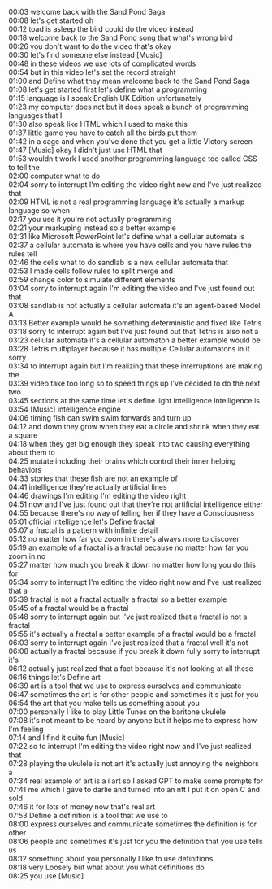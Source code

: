 
<t ms=44>00:03</t> welcome back with the Sand Pond Saga  <br>
<t ms=22>00:08</t> let's get started oh  <br>
<t ms=599>00:12</t> toad is asleep the bird could do the video instead  <br>
<t ms=199>00:18</t> welcome back to the Sand Pond song that what's wrong bird  <br>
<t ms=279>00:26</t> you don't want to do the video that's okay  <br>
<t ms=779>00:30</t> let's find someone else instead [Music]  <br>
<t ms=559>00:48</t> in these videos we use lots of complicated words  <br>
<t ms=8>00:54</t> but in this video let's set the record straight  <br>
<t ms=079>01:00</t> and Define what they mean welcome back to the Sand Pond Saga  <br>
<t ms=52>01:08</t> let's get started first let's define what a programming  <br>
<t ms=72>01:15</t> language is I speak English UK Edition unfortunately  <br>
<t ms=42>01:23</t> my computer does not but it does speak a bunch of programming languages that I  <br>
<t ms=479>01:30</t> also speak like HTML which I used to make this  <br>
<t ms=56>01:37</t> little game you have to catch all the birds put them  <br>
<t ms=6>01:42</t> in a cage and when you've done that you get a little Victory screen  <br>
<t ms=94>01:47</t> [Music] okay I didn't just use HTML that  <br>
<t ms=28>01:53</t> wouldn't work I used another programming language too called CSS to tell the  <br>
<t ms=119>02:00</t> computer what to do  <br>
<t ms=2>02:04</t> sorry to interrupt I'm editing the video right now and I've just realized that  <br>
<t ms=78>02:09</t> HTML is not a real programming language it's actually a markup language so when  <br>
<t ms=94>02:17</t> you use it you're not actually programming  <br>
<t ms=44>02:21</t> your markuping instead so a better example  <br>
<t ms=379>02:31</t> like Microsoft PowerPoint let's define what a cellular automata is  <br>
<t ms=68>02:37</t> a cellular automata is where you have cells and you have rules the rules tell  <br>
<t ms=26>02:46</t> the cells what to do sandlab is a new cellular automata that  <br>
<t ms=519>02:53</t> I made cells follow rules to split merge and  <br>
<t ms=28>02:59</t> change color to simulate different elements  <br>
<t ms=319>03:04</t> sorry to interrupt again I'm editing the video and I've just found out that  <br>
<t ms=22>03:08</t> sandlab is not actually a cellular automata it's an agent-based Model A  <br>
<t ms=2>03:13</t> Better example would be something deterministic and fixed like Tetris  <br>
<t ms=3>03:18</t> sorry to interrupt again but I've just found out that Tetris is also not a  <br>
<t ms=099>03:23</t> cellular automata it's a cellular automaton a better example would be  <br>
<t ms=44>03:28</t> Tetris multiplayer because it has multiple Cellular automatons in it sorry  <br>
<t ms=44>03:34</t> to interrupt again but I'm realizing that these interruptions are making the  <br>
<t ms=78>03:39</t> video take too long so to speed things up I've decided to do the next two  <br>
<t ms=659>03:45</t> sections at the same time let's define light intelligence intelligence is  <br>
<t ms=9>03:54</t> [Music] intelligence engine  <br>
<t ms=72>04:06</t> timing fish can swim swim forwards and turn up  <br>
<t ms=239>04:12</t> and down they grow when they eat a circle and shrink when they eat a square  <br>
<t ms=44>04:18</t> when they get big enough they speak into two causing everything about them to  <br>
<t ms=08>04:25</t> mutate including their brains which control their inner helping behaviors  <br>
<t ms=8>04:33</t> stories that these fish are not an example of  <br>
<t ms=4>04:41</t> intelligence they're actually artificial lines  <br>
<t ms=639>04:46</t> drawings I'm editing I'm editing the video right  <br>
<t ms=84>04:51</t> now and I've just found out that they're not artificial intelligence either  <br>
<t ms=979>04:55</t> because there's no way of telling her if they have a Consciousness  <br>
<t ms=1>05:01</t> official intelligence let's Define fractal  <br>
<t ms=44>05:07</t> a fractal is a pattern with infinite detail  <br>
<t ms=479>05:12</t> no matter how far you zoom in there's always more to discover  <br>
<t ms=52>05:19</t> an example of a fractal is a fractal because no matter how far you zoom in no  <br>
<t ms=66>05:27</t> matter how much you break it down no matter how long you do this for  <br>
<t ms=259>05:34</t> sorry to interrupt I'm editing the video right now and I've just realized that a  <br>
<t ms=339>05:39</t> fractal is not a fractal actually a fractal so a better example  <br>
<t ms=18>05:45</t> of a fractal would be a fractal  <br>
<t ms=96>05:48</t> sorry to interrupt again but I've just realized that a fractal is not a fractal  <br>
<t ms=56>05:55</t> it's actually a fractal a better example of a fractal would be a fractal  <br>
<t ms=78>06:03</t> sorry to interrupt again I've just realized that a fractal well it's not  <br>
<t ms=46>06:08</t> actually a fractal because if you break it down fully sorry to interrupt it's  <br>
<t ms=72>06:12</t> actually just realized that a fact because it's not looking at all these  <br>
<t ms=32>06:16</t> things let's Define art  <br>
<t ms=6>06:39</t> art is a tool that we use to express ourselves and communicate  <br>
<t ms=419>06:47</t> sometimes the art is for other people and sometimes it's just for you  <br>
<t ms=8>06:54</t> the art that you make tells us something about you  <br>
<t ms=5>07:00</t> personally I like to play Little Tunes on the baritone ukulele  <br>
<t ms=419>07:08</t> it's not meant to be heard by anyone but it helps me to express how I'm feeling  <br>
<t ms=84>07:14</t> and I find it quite fun [Music]  <br>
<t ms=94>07:22</t> so to interrupt I'm editing the video right now and I've just realized that  <br>
<t ms=08>07:28</t> playing the ukulele is not art it's actually just annoying the neighbors a  <br>
<t ms=259>07:34</t> real example of art is a i art so I asked GPT to make some prompts for  <br>
<t ms=28>07:41</t> me which I gave to darlie and turned into an nft I put it on open C and sold  <br>
<t ms=74>07:46</t> it for lots of money now that's real art  <br>
<t ms=473>07:53</t> Define a definition is a tool that we use to  <br>
<t ms=3>08:00</t> express ourselves and communicate sometimes the definition is for other  <br>
<t ms=419>08:06</t> people and sometimes it's just for you the definition that you use tells us  <br>
<t ms=78>08:12</t> something about you personally I like to use definitions  <br>
<t ms=3>08:18</t> very Loosely but what about you what definitions do  <br>
<t ms=62>08:25</t> you use [Music]<br>
